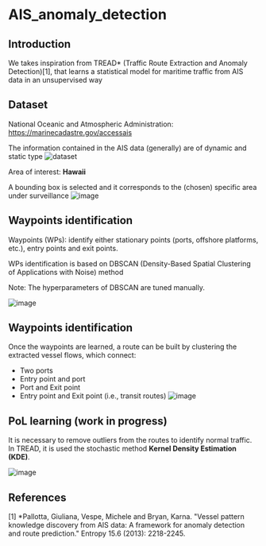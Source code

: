 # AIS_anomaly_detection
## Introduction
We takes inspiration from  TREAD* (Traffic Route Extraction and Anomaly Detection)[1], that
learns a statistical model for maritime traffic from AIS data in an unsupervised way
## Dataset
National Oceanic and Atmospheric Administration: https://marinecadastre.gov/accessais

The information contained in the AIS data (generally) are of dynamic and static type
![dataset](https://github.com/LeoPits/AIS_anomaly_detection/assets/19689590/61b3d2a2-d571-4d36-bea3-f4ad43aa7a58)

Area of interest: **Hawaii**

A bounding box is selected and it corresponds to the (chosen) specific area under surveillance
![image](https://github.com/LeoPits/AIS_anomaly_detection/assets/19689590/a52f0ff1-dbca-4253-9bdf-86fc5f8004c2) 

## Waypoints identification
Waypoints (WPs): identify either stationary points (ports, offshore platforms, etc.), entry points and exit points.

WPs  identification is based on DBSCAN (Density-Based Spatial Clustering of Applications with Noise) method

Note: The hyperparameters of DBSCAN are tuned manually.

![image](https://github.com/LeoPits/AIS_anomaly_detection/assets/19689590/a9aaef02-f73f-4803-98a2-aba101fd8613)

## Waypoints identification
Once the waypoints are learned, a route can be built by clustering the extracted vessel flows, which connect:

* Two ports
* Entry point and port 
* Port and Exit point 
* Entry point and Exit point (i.e., transit routes)
![image](https://github.com/LeoPits/AIS_anomaly_detection/assets/19689590/4fb8a983-2791-4603-b7d3-30a3011d17f3)

## PoL learning (work in progress)
It is necessary to remove outliers from the routes to identify normal traffic.
In TREAD, it is used the stochastic method **Kernel Density Estimation (KDE)**.

![image](https://github.com/LeoPits/AIS_anomaly_detection/assets/19689590/c95ea577-764b-41f3-aef4-9402470dcaad)

## References
[1] *Pallotta, Giuliana, Vespe, Michele and Bryan, Karna. "Vessel pattern knowledge
discovery from AIS data: A framework for anomaly detection and route prediction."
Entropy 15.6 (2013): 2218-2245.
